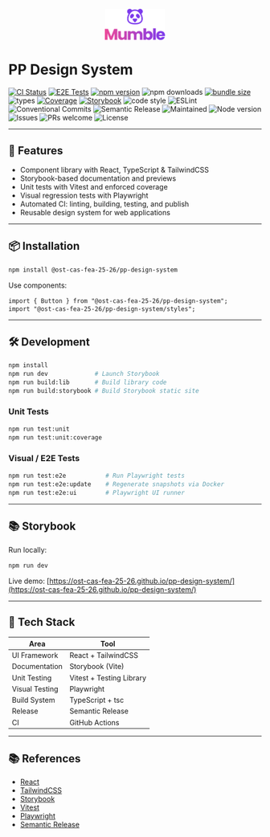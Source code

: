 <p align="center">
  <img src="./src/assets/logo/stacked-gradient.svg" width="120" alt="Mumble Logo" />
</p>

# PP Design System

[![CI Status](https://github.com/ost-cas-fea-25-26/pp-design-system/actions/workflows/quality-check.yml/badge.svg)](https://github.com/ost-cas-fea-25-26/pp-design-system/actions/workflows/quality-check.yml)
[![E2E Tests](https://github.com/ost-cas-fea-25-26/pp-design-system/actions/workflows/e2e.yml/badge.svg)](https://github.com/ost-cas-fea-25-26/pp-design-system/actions/workflows/e2e.yml)
[![npm version](https://img.shields.io/npm/v/@ost-cas-fea-25-26/pp-design-system)](https://www.npmjs.com/package/@ost-cas-fea-25-26/pp-design-system)
![npm downloads](https://img.shields.io/npm/dm/@ost-cas-fea-25-26/pp-design-system)
[![bundle size](https://img.shields.io/bundlephobia/minzip/@ost-cas-fea-25-26/pp-design-system)](https://bundlephobia.com/package/@ost-cas-fea-25-26/pp-design-system)
![types](https://img.shields.io/badge/types-TypeScript-blue)
[![Coverage](https://img.shields.io/badge/coverage-❓%25-yellowgreen)](https://github.com/ost-cas-fea-25-26/pp-design-system)
[![Storybook](https://img.shields.io/badge/storybook-online-ff4785)](https://ost-cas-fea-25-26.github.io/pp-design-system/)
![code style](https://img.shields.io/badge/code_style-prettier-ff69b4)
![ESLint](https://img.shields.io/badge/lint-eslint-blue)
![Conventional Commits](https://img.shields.io/badge/commits-conventional-ff8c00)
![Semantic Release](https://img.shields.io/badge/release%20automation-active-brightgreen)
![Maintained](https://img.shields.io/badge/maintained-yes-brightgreen)
![Node version](https://img.shields.io/badge/node-%3E%3D24-blue)
![Issues](https://img.shields.io/github/issues/ost-cas-fea-25-26/pp-design-system)
![PRs welcome](https://img.shields.io/badge/PRs-welcome-brightgreen)
![License](https://img.shields.io/github/license/ost-cas-fea-25-26/pp-design-system)

---

## 🚀 Features

- Component library with React, TypeScript & TailwindCSS
- Storybook-based documentation and previews
- Unit tests with Vitest and enforced coverage
- Visual regression tests with Playwright
- Automated CI: linting, building, testing, and publish
- Reusable design system for web applications

---

## 📦 Installation

```bash
npm install @ost-cas-fea-25-26/pp-design-system
```

Use components:

```tsx
import { Button } from "@ost-cas-fea-25-26/pp-design-system";
import "@ost-cas-fea-25-26/pp-design-system/styles";
```

---

## 🛠️ Development

```bash
npm install
npm run dev             # Launch Storybook
npm run build:lib       # Build library code
npm run build:storybook # Build Storybook static site
```

### Unit Tests

```bash
npm run test:unit
npm run test:unit:coverage
```

### Visual / E2E Tests

```bash
npm run test:e2e           # Run Playwright tests
npm run test:e2e:update    # Regenerate snapshots via Docker
npm run test:e2e:ui        # Playwright UI runner
```
---

## 📚 Storybook

Run locally:

```bash
npm run dev
```

Live demo: [https://ost-cas-fea-25-26.github.io/pp-design-system/](https://ost-cas-fea-25-26.github.io/pp-design-system/)

---

## 🔧 Tech Stack

| Area           | Tool                              |
|----------------|-----------------------------------|
| UI Framework   | React + TailwindCSS                |
| Documentation  | Storybook (Vite)                   |
| Unit Testing   | Vitest + Testing Library           |
| Visual Testing | Playwright                         |
| Build System   | TypeScript + tsc                   |
| Release        | Semantic Release                   |
| CI             | GitHub Actions                     |

---

## 📚 References

- [React](https://reactjs.org/)
- [TailwindCSS](https://tailwindcss.com/)
- [Storybook](https://storybook.js.org/)
- [Vitest](https://vitest.dev/)
- [Playwright](https://playwright.dev/)
- [Semantic Release](https://semantic-release.gitbook.io/)  